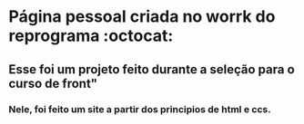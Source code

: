 # Página pessoal criada no worrk do reprograma :octocat:
## Esse foi um projeto feito durante a seleção para o curso de front"
### Nele, foi feito um site a partir dos principios de html e ccs.
